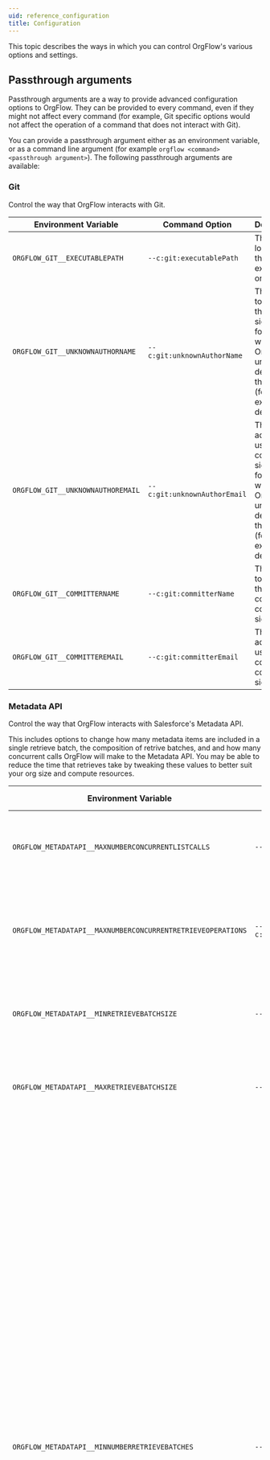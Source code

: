 ```yaml
---
uid: reference_configuration
title: Configuration
---
```


This topic describes the ways in which you can control OrgFlow's various options and settings.

## Passthrough arguments

Passthrough arguments are a way to provide advanced configuration options to OrgFlow. They can be provided to every command, even if they might not affect every command (for example, Git specific options would not affect the operation of a command that does not interact with Git).

You can provide a passthrough argument either as an environment variable, or as a command line argument (for example `orgflow <command> <passthrough argument>`). The following passthrough arguments are available:

### Git

Control the way that OrgFlow interacts with Git.

| Environment Variable              | Command Option               | Description                                                                                                                          | Default Value              |
| --------------------------------- | ---------------------------- | ------------------------------------------------------------------------------------------------------------------------------------ | -------------------------- |
| `ORGFLOW_GIT__EXECUTABLEPATH`     | `--c:git:executablePath`     | The location of the Git executable on disk.                                                                                          | `git`                      |
| `ORGFLOW_GIT__UNKNOWNAUTHORNAME`  | `--c:git:unknownAuthorName`  | The name to use in the commit signature for changes where OrgFlow is unable to determine the author (for example, deletes).          | `Unknown Author`           |
| `ORGFLOW_GIT__UNKNOWNAUTHOREMAIL` | `--c:git:unknownAuthorEmail` | The email address to use in the commit signature for changes where OrgFlow is unable to determine the author (for example, deletes). | `unknownauthor@orgflow.io` |
| `ORGFLOW_GIT__COMMITTERNAME`      | `--c:git:committerName`      | The name to use in the committer's commit signature.                                                                                 | `OrgFlow`                  |
| `ORGFLOW_GIT__COMMITTEREMAIL`     | `--c:git:committerEmail`     | The email address to use in the committer's commit signature.                                                                        | `orgflow@orgflow.io`       |

### Metadata API

Control the way that OrgFlow interacts with Salesforce's Metadata API.

This includes options to change how many metadata items are included in a single retrieve batch, the composition of retrive batches, and and how many concurrent calls OrgFlow will make to the Metadata API. You may be able to reduce the time that retrieves take by tweaking these values to better suit your org size and compute resources.

| Environment Variable                                        | Command Option                                          | Description                                                                                                                                                                                                                                                                                                                                                                                                                                                                                                                                                                                                                                                                                                                                                                                                                                                                                                                      | Default Value |
| ----------------------------------------------------------- | ------------------------------------------------------- | -------------------------------------------------------------------------------------------------------------------------------------------------------------------------------------------------------------------------------------------------------------------------------------------------------------------------------------------------------------------------------------------------------------------------------------------------------------------------------------------------------------------------------------------------------------------------------------------------------------------------------------------------------------------------------------------------------------------------------------------------------------------------------------------------------------------------------------------------------------------------------------------------------------------------------- | ------------- |
| `ORGFLOW_METADATAPI__MAXNUMBERCONCURRENTLISTCALLS`          | `--c:metadataapi:maxnumberconcurrentlistcalls`          | The maximum number of concurrent API calls to Salesforce's metadata list API endpoint.                                                                                                                                                                                                                                                                                                                                                                                                                                                                                                                                                                                                                                                                                                                                                                                                                                           | `8`           |
| `ORGFLOW_METADATAPI__MAXNUMBERCONCURRENTRETRIEVEOPERATIONS` | `--c:metadataapi:maxnumberconcurrentretrieveoperations` | The maximum number of retrieve batches to be concurrently retrieved from Salesforce's metadata retrieve API.                                                                                                                                                                                                                                                                                                                                                                                                                                                                                                                                                                                                                                                                                                                                                                                                                     | `16`          |
| `ORGFLOW_METADATAPI__MINRETRIEVEBATCHSIZE`                  | `--c:metadataapi:minretrievebatchsize`                  | The minimum number of metadata items that OrgFlow should aim to include in each retrieve batch.                                                                                                                                                                                                                                                                                                                                                                                                                                                                                                                                                                                                                                                                                                                                                                                                                                  | `200`         |
| `ORGFLOW_METADATAPI__MAXRETRIEVEBATCHSIZE`                  | `--c:metadataapi:maxretrievebatchsize`                  | The maximum number of metadata items that OrgFlow should aim to include in each retrieve batch.                                                                                                                                                                                                                                                                                                                                                                                                                                                                                                                                                                                                                                                                                                                                                                                                                                  | `1000`        |
| `ORGFLOW_METADATAPI__MINNUMBERRETRIEVEBATCHES`              | `--c:metadataapi:minnumberretrievebatches`              | The minimum number of retrieve batches that OrgFlow should aim to create. This value does not impact the minimum number of metadata items that OrgFlow should aim to include in each retrieve batch, but it can impact the maximum number of metadata items that OrgFlow should aim to include in each retrieve batch. For example, if there aren't enough metadata items to fill each batch, OrgFlow will lower the maximum number of metadata items in each batch in order to try and hit the minimum number of retrieve batches target. However, if there aren't enough metadata items to hit the minimum number of retrieve batches target, then OrgFlow will favor reducing the number of batches that it creates as opposed to lowering the minimum number of metadata items that OrgFlow should aim to include in each retrieve batch.                                                                                    | `16`          |
| `ORGFLOW_METADATAPI__MAXDEPENDENTSBATCHUTILIZATIONPERCENT`  | `--c:metadataapi:maxdependentsbatchutilizationpercent`  | Metadata items such as Profiles (which depend on CustomObjects, CustomTabs, and ApexClasses among others) and Translations (which depend on CustomLabels, CustomTabs, and QuickActions among others) can be included in more than one batch because they need to be retrieved in that same batches as their dependencies. This value aims to reduce the duplication of these items between batches by increasing the maximum number of metadata items that OrgFlow should aim to include in each retrieve batch if the number of dependent items is too large compared to their dependencies. For example: if the target retrieve batch size is 1,000 items, a batch contains 600 Profiles, and this value is set to 50%, then OrgFlow will add more items to the retrieve batch to in order to ensure that the retrieve batch is made up of no more than 50% Profiles (i.e. OrgFlow will aim to put 1,200 items in this batch). | `50`          |

### Metadata Archives

| Environment Variable                              | Command Option                                | Description                                                                       | Default Value |
| ------------------------------------------------- | --------------------------------------------- | --------------------------------------------------------------------------------- | ------------- |
| `ORGFLOW_METADATARCHIVE__DISALLOWCASEONLYRENAMES` | `--c:metadataarchive:disallowcaseonlyrenames` | Whether or not OrgFlow will allow case-ony renames of metadata files<sup>1</sup>. | `true`        |

#### Notes

<sup>1</sup> OrgFlow disallows this by default because case-only renames can confuse Git on a case-insensitive file system. If you encounter this situation (and OrgFlow is configured to disallow it) then OrgFlow will error with a message like `Cannot apply archive changes: The file '[...]' has changed in case only (to '[...]]')`.
